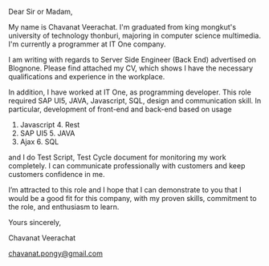 Dear Sir or Madam,

My name is Chavanat Veerachat. I'm graduated from king mongkut's university of technology thonburi,
majoring in computer science multimedia. I'm currently a programmer at IT One company.


I am writing with regards to Server Side Engineer (Back End) advertised on Blognone. Please find 
attached my CV, which shows I have the necessary qualifications and experience in the workplace.

In addition, I have worked at IT One, as programming developer. This role required SAP UI5, JAVA, 
Javascript, SQL, design and communication skill. In particular, development of front-end and back-end based on usage

1. Javascript 4. Rest
2. SAP UI5 5. JAVA
3. Ajax 6. SQL

and I do Test Script, Test Cycle document for monitoring my work completely.
I can communicate professionally with customers and keep customers confidence in me.


I’m attracted to this role and I hope that I can demonstrate to you that I would be a good fit 
for this company, with my proven skills, commitment to the role, and enthusiasm to learn.




Yours sincerely,

Chavanat  Veerachat

chavanat.pongy@gmail.com
